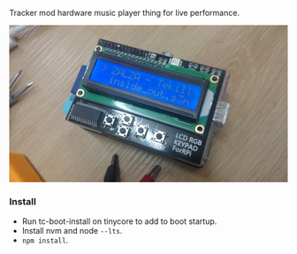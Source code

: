Tracker mod hardware music player thing for live performance.

![Photograph of Hardhat running on Raspberry Pi](./hardhat.jpg)

### Install

 * Run tc-boot-install on tinycore to add to boot startup.
 * Install nvm and node `--lts`.
 * `npm install`.

